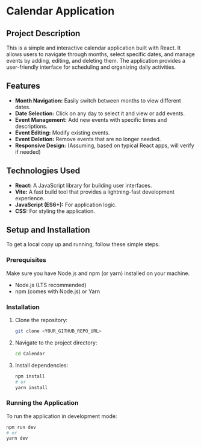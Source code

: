 # Calendar Application

## Project Description

This is a simple and interactive calendar application built with React. It allows users to navigate through months, select specific dates, and manage events by adding, editing, and deleting them. The application provides a user-friendly interface for scheduling and organizing daily activities.

## Features

*   **Month Navigation:** Easily switch between months to view different dates.
*   **Date Selection:** Click on any day to select it and view or add events.
*   **Event Management:** Add new events with specific times and descriptions.
*   **Event Editing:** Modify existing events.
*   **Event Deletion:** Remove events that are no longer needed.
*   **Responsive Design:** (Assuming, based on typical React apps, will verify if needed)

## Technologies Used

*   **React:** A JavaScript library for building user interfaces.
*   **Vite:** A fast build tool that provides a lightning-fast development experience.
*   **JavaScript (ES6+):** For application logic.
*   **CSS:** For styling the application.

## Setup and Installation

To get a local copy up and running, follow these simple steps.

### Prerequisites

Make sure you have Node.js and npm (or yarn) installed on your machine.

*   Node.js (LTS recommended)
*   npm (comes with Node.js) or Yarn

### Installation

1.  Clone the repository:
    ```bash
    git clone <YOUR_GITHUB_REPO_URL>
    ```
2.  Navigate to the project directory:
    ```bash
    cd Calendar
    ```
3.  Install dependencies:
    ```bash
    npm install
    # or
    yarn install
    ```

### Running the Application

To run the application in development mode:

```bash
npm run dev
# or
yarn dev
